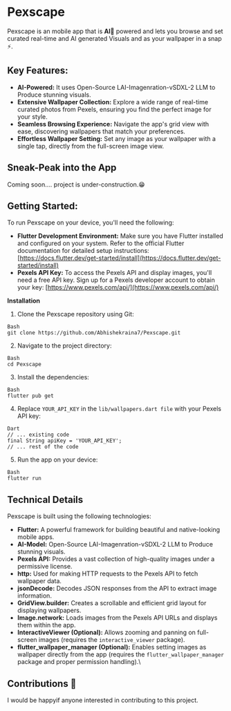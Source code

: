 **Pexscape**
===================================================================

 Pexscape is an mobile app that is **AI🤖** powered and  lets you browse and set curated real-time and AI generated Visuals and as your wallpaper in a snap ⚡.


Key Features:
---

*   **AI-Powered:** It uses Open-Source LAI-Imagenration-vSDXL-2 LLM to Produce stunning visuals.
*   **Extensive Wallpaper Collection:** Explore a wide range of real-time curated photos from Pexels, ensuring you find the perfect image for your style.
*   **Seamless Browsing Experience:** Navigate the app's grid view with ease, discovering wallpapers that match your preferences.
*   **Effortless Wallpaper Setting:** Set any image as your wallpaper with a single tap, directly from the full-screen image view.
  

## Sneak-Peak into the App

Coming soon.... project is under-construction.😁


Getting Started:
---

To run Pexscape on your device, you'll need the following:

*   **Flutter Development Environment:** Make sure you have Flutter installed and configured on your system. Refer to the official Flutter documentation for detailed setup instructions: [https://docs.flutter.dev/get-started/install](https://docs.flutter.dev/get-started/install)
*   **Pexels API Key:** To access the Pexels API and display images, you'll need a free API key. Sign up for a Pexels developer account to obtain your key: [https://www.pexels.com/api/](https://www.pexels.com/api/)

**Installation**

1.  Clone the Pexscape repository using Git:
   
```
Bash
git clone https://github.com/Abhishekraina7/Pexscape.git
```

2. Navigate to the project directory:

```
Bash
cd Pexscape
```

3. Install the dependencies:

```
Bash
flutter pub get
```

4. Replace `YOUR_API_KEY` in the `lib/wallpapers.dart file` with your Pexels API key:

```
Dart
// ... existing code
final String apiKey = 'YOUR_API_KEY';
// ... rest of the code
```
5. Run the app on your device:

```
Bash
flutter run
```

**Technical Details**
---

Pexscape is built using the following technologies:

*   **Flutter:** A powerful framework for building beautiful and native-looking mobile apps.
*   **AI-Model:** Open-Source LAI-Imagenration-vSDXL-2 LLM to Produce stunning visuals.
*   **Pexels API:** Provides a vast collection of high-quality images under a permissive license.
*   **http:** Used for making HTTP requests to the Pexels API to fetch wallpaper data.
*   **jsonDecode:** Decodes JSON responses from the API to extract image information.
*   **GridView.builder:** Creates a scrollable and efficient grid layout for displaying wallpapers.
*   **Image.network:** Loads images from the Pexels API URLs and displays them within the app.
*   **InteractiveViewer (Optional):** Allows zooming and panning on full-screen images (requires the `interactive_viewer` package).
*   **flutter\_wallpaper\_manager (Optional):** Enables setting images as wallpaper directly from the app (requires the `flutter_wallpaper_manager` package and proper permission handling).\

  ## Contributions 🤝

  I would be happyif anyone interested in contributing to this project. 



